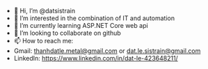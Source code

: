 - 👋 Hi, I’m @datsistrain
- 👀 I’m interested in the combination of IT and automation
- 🌱 I’m currently learning ASP.NET Core web api
- 💞️ I’m looking to collaborate on github
- 📫 How to reach me: 
-   Gmail: thanhdatle.metal@gmail.com or dat.le.sistrain@gmail.com
-   LinkedIn: https://www.linkedin.com/in/dat-le-423648211/
  
<!---
datsistrain/datsistrain is a ✨ special ✨ repository because its `README.md` (this file) appears on your GitHub profile.
You can click the Preview link to take a look at your changes.
--->
